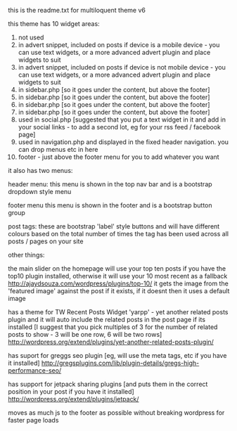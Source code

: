 this is the readme.txt for multiloquent theme v6

this theme has 10 widget areas:
1) not used
2) in advert snippet, included on posts if device is a mobile device - you can use text widgets, or a more advanced advert plugin and place widgets to suit
3) in advert snippet, included on posts if device is not mobile device - you can use text widgets, or a more advanced advert plugin and place widgets to suit
4) in sidebar.php [so it goes under the content, but above the footer]
5) in sidebar.php [so it goes under the content, but above the footer]
6) in sidebar.php [so it goes under the content, but above the footer]
7) in sidebar.php [so it goes under the content, but above the footer]
8) used in social.php [suggested that you put a text widget in it and add in your social links - to add a second lot, eg for your rss feed / facebook page]
9) used in navigation.php and displayed in the fixed header navigation. you can drop menus etc in here
10) footer - just above the footer menu for you to add whatever you want

it also has two menus:

header menu:
this menu is shown in the top nav bar and is a bootstrap dropdown style menu

footer menu
this menu is shown in the footer and is a bootstrap button group 

post tags:
these are bootstrap 'label' style buttons and will have different colours based on the total number of times the tag has been used across all posts / pages on your site


other things:

the main slider on the homepage will use your top ten posts if you have the top10 plugin installed, otherwise it will use your 10 most recent as a fallback
http://ajaydsouza.com/wordpress/plugins/top-10/
it gets the image from the 'featured image' against the post if it exists, if it doesnt then it uses a default image


has a theme for TW Recent Posts Widget 'yarpp' - yet another related posts plugin and it will auto include the related posts in the post page if its installed
[I suggest that you pick multiples of 3 for the number of related posts to show - 3 will be one row, 6 will be two rows]
http://wordpress.org/extend/plugins/yet-another-related-posts-plugin/

has suport for greggs seo plugin [eg, will use the meta tags, etc if you have it installed]
http://gregsplugins.com/lib/plugin-details/gregs-high-performance-seo/

has support for jetpack sharing plugins [and puts them in the correct position in your post if you have it installed]
http://wordpress.org/extend/plugins/jetpack/


moves as much js to the footer as possible without breaking wordpress for faster page loads
